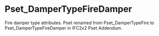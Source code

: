 # Pset_DamperTypeFireDamper

Fire damper type attributes.
Pset renamed from Pset_DamperTypeFire to Pset_DamperTypeFireDamper in IFC2x2 Pset Addendum.
